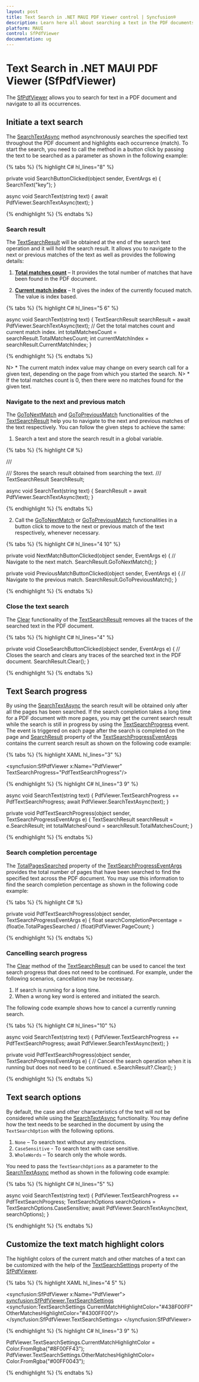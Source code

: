```yaml
---
layout: post
title: Text Search in .NET MAUI PDF Viewer control | Syncfusion®
description: Learn here all about searching a text in the PDF documents using Syncfusion® .NET MAUI PDF Viewer (SfPdfViewer).
platform: MAUI
control: SfPdfViewer
documentation: ug
---
```


# Text Search in .NET MAUI PDF Viewer (SfPdfViewer)

The [SfPdfViewer](https://help.syncfusion.com/cr/maui/Syncfusion.Maui.PdfViewer.SfPdfViewer.html) allows you to search for text in a PDF document and navigate to all its occurrences.

## Initiate a text search

The [SearchTextAsync](https://help.syncfusion.com/cr/maui/Syncfusion.Maui.PdfViewer.SfPdfViewer.html#Syncfusion_Maui_PdfViewer_SfPdfViewer_SearchTextAsync_System_String_TextSearchOptions_System_Threading_CancellationTokenSource_) method asynchronously searches the specified text throughout the PDF document and highlights each occurrence (match). To start the search, you need to call the method in a button click by passing the text to be searched as a parameter as shown in the following example:

{% tabs %}
{% highlight C# hl_lines="8" %}

private void SearchButtonClicked(object sender, EventArgs e)
{
	SearchText("key");
}

async void SearchText(string text)
{
	await PdfViewer.SearchTextAsync(text);
}

{% endhighlight %}
{% endtabs %}

### Search result

The [TextSearchResult](https://help.syncfusion.com/cr/maui/Syncfusion.Maui.PdfViewer.TextSearchResult.html) will be obtained at the end of the search text operation and it will hold the search result. It allows you to navigate to the next or previous matches of the text as well as provides the following details:

1. <b>[Total matches count](https://help.syncfusion.com/cr/maui/Syncfusion.Maui.PdfViewer.TextSearchResult.html#Syncfusion_Maui_PdfViewer_TextSearchResult_TotalMatchesCount)</b> – It provides the total number of matches that have been found in the PDF document.

2. <b>[Current match index](https://help.syncfusion.com/cr/maui/Syncfusion.Maui.PdfViewer.TextSearchResult.html#Syncfusion_Maui_PdfViewer_TextSearchResult_CurrentMatchIndex)</b> – It gives the index of the currently focused match. The value is index based.

{% tabs %}
{% highlight C# hl_lines="5 6" %}

async void SearchText(string text)
{
	TextSearchResult searchResult = await PdfViewer.SearchTextAsync(text);
	// Get the total matches count and current match index.
	int totalMatchesCount = searchResult.TotalMatchesCount;
	int currentMatchIndex = searchResult.CurrentMatchIndex;
}

{% endhighlight %}
{% endtabs %}

N> * The current match index value may change on every search call for a given text, depending on the page from which you started the search.
N> * If the total matches count is 0, then there were no matches found for the given text.

### Navigate to the next and previous match

The [GoToNextMatch](https://help.syncfusion.com/cr/maui/Syncfusion.Maui.PdfViewer.TextSearchResult.html#Syncfusion_Maui_PdfViewer_TextSearchResult_GoToNextMatch) and [GoToPreviousMatch](https://help.syncfusion.com/cr/maui/Syncfusion.Maui.PdfViewer.TextSearchResult.html#Syncfusion_Maui_PdfViewer_TextSearchResult_GoToPreviousMatch) functionalities of the [TextSearchResult](https://help.syncfusion.com/cr/maui/Syncfusion.Maui.PdfViewer.TextSearchResult.html) help you to navigate to the next and previous matches of the text respectively. You can follow the given steps to achieve the same:

1.	Search a text and store the search result in a global variable.

{% tabs %}
{% highlight C# %}

/// <summary>
/// Stores the search result obtained from searching the text.
/// </summary>
TextSearchResult SearchResult;

async void SearchText(string text)
{
	SearchResult = await PdfViewer.SearchTextAsync(text);
}

{% endhighlight %}
{% endtabs %}

2.	Call the [GoToNextMatch](https://help.syncfusion.com/cr/maui/Syncfusion.Maui.PdfViewer.TextSearchResult.html#Syncfusion_Maui_PdfViewer_TextSearchResult_GoToNextMatch) or [GoToPreviousMatch](https://help.syncfusion.com/cr/maui/Syncfusion.Maui.PdfViewer.TextSearchResult.html#Syncfusion_Maui_PdfViewer_TextSearchResult_GoToPreviousMatch) functionalities in a button click to move to the next or previous match of the text respectively, whenever necessary.

{% tabs %}
{% highlight C# hl_lines="4 10" %}

private void NextMatchButtonClicked(object sender, EventArgs e)
{
	// Navigate to the next match.
	SearchResult.GoToNextMatch();
}

private void PreviousMatchButtonClicked(object sender, EventArgs e)
{
	// Navigate to the previous match.
	SearchResult.GoToPreviousMatch();
}

{% endhighlight %}
{% endtabs %}

### Close the text search

The [Clear](https://help.syncfusion.com/cr/maui/Syncfusion.Maui.PdfViewer.TextSearchResult.html#Syncfusion_Maui_PdfViewer_TextSearchResult_Clear) functionality of the [TextSearchResult](https://help.syncfusion.com/cr/maui/Syncfusion.Maui.PdfViewer.TextSearchResult.html) removes all the traces of the searched text in the PDF document.

{% tabs %}
{% highlight C# hl_lines="4" %}

private void CloseSearchButtonClicked(object sender, EventArgs e)
{
	// Closes the search and clears any traces of the searched text in the PDF document.
	SearchResult.Clear();
}

{% endhighlight %}
{% endtabs %}

## Text Search progress

By using the [SearchTextAsync](https://help.syncfusion.com/cr/maui/Syncfusion.Maui.PdfViewer.SfPdfViewer.html#Syncfusion_Maui_PdfViewer_SfPdfViewer_SearchTextAsync_System_String_TextSearchOptions_System_Threading_CancellationTokenSource_) the search result will be obtained only after all the pages has been searched. If the search completion takes a long time for a PDF document with more pages, you may get the current search result while the search is still in progress by using the [TextSearchProgress](https://help.syncfusion.com/cr/maui/Syncfusion.Maui.PdfViewer.SfPdfViewer.html#Syncfusion_Maui_PdfViewer_SfPdfViewer_TextSearchProgress) event. The event is triggered on each page after the search is completed on the page and [SearchResult](https://help.syncfusion.com/cr/maui/Syncfusion.Maui.PdfViewer.TextSearchProgressEventArgs.html#Syncfusion_Maui_PdfViewer_TextSearchProgressEventArgs_SearchResult) property of the [TextSearchProgressEventArgs](https://help.syncfusion.com/cr/maui/Syncfusion.Maui.PdfViewer.TextSearchProgressEventArgs.html) contains the current search result as shown on the following code example:

{% tabs %}
{% highlight XAML hl_lines="3" %}

<syncfusion:SfPdfViewer 
	x:Name="PdfViewer"
	TextSearchProgress="PdfTextSearchProgress"/>
			
{% endhighlight %}
{% highlight C# hl_lines="3 9" %}

async void SearchText(string text)
{
	PdfViewer.TextSearchProgress += PdfTextSearchProgress;
	await PdfViewer.SearchTextAsync(text);
}

private void PdfTextSearchProgress(object sender, TextSearchProgressEventArgs e)
{
	TextSearchResult searchResult = e.SearchResult;
	int totalMatchesFound = searchResult.TotalMatchesCount;
}
	
{% endhighlight %}
{% endtabs %}

### Search completion percentage

The [TotalPagesSearched](https://help.syncfusion.com/cr/maui/Syncfusion.Maui.PdfViewer.TextSearchProgressEventArgs.html#Syncfusion_Maui_PdfViewer_TextSearchProgressEventArgs_TotalPagesSearched) property of the [TextSearchProgressEventArgs](https://help.syncfusion.com/cr/maui/Syncfusion.Maui.PdfViewer.TextSearchProgressEventArgs.html) provides the total number of pages that have been searched to find the specified text across the PDF document. You may use this information to find the search completion percentage as shown in the following code example:

{% tabs %}
{% highlight C# %}

private void PdfTextSearchProgress(object sender, TextSearchProgressEventArgs e)
{
	float searchCompletionPercentage = (float)e.TotalPagesSearched / (float)PdfViewer.PageCount;
}
	
{% endhighlight %}
{% endtabs %}

### Cancelling search progress

The [Clear](https://help.syncfusion.com/cr/maui/Syncfusion.Maui.PdfViewer.TextSearchResult.html#Syncfusion_Maui_PdfViewer_TextSearchResult_Clear) method of the [TextSearchResult](https://help.syncfusion.com/cr/maui/Syncfusion.Maui.PdfViewer.TextSearchResult.html) can be used to cancel the text search progress that does not need to be continued. For example, under the following scenarios, cancellation may be necessary.

1.	If search is running for a long time. 
2.	When a wrong key word is entered and initiated the search.

The following code example shows how to cancel a currently running search.

{% tabs %}
{% highlight C# hl_lines="10" %}

async void SearchText(string text)
{
	PdfViewer.TextSearchProgress += PdfTextSearchProgress;
	await PdfViewer.SearchTextAsync(text);
}

private void PdfTextSearchProgress(object sender, TextSearchProgressEventArgs e)
{
	// Cancel the search operation when it is running but does not need to be continued.
	e.SearchResult?.Clear();
}
	
{% endhighlight %}
{% endtabs %}

## Text search options

By default, the case and other characteristics of the text will not be considered while using the [SearchTextAsync](https://help.syncfusion.com/cr/maui/Syncfusion.Maui.PdfViewer.SfPdfViewer.html#Syncfusion_Maui_PdfViewer_SfPdfViewer_SearchTextAsync_System_String_TextSearchOptions_System_Threading_CancellationTokenSource_) functionality. You may define how the text needs to be searched in the document by using the `TextSearchOption` with the following options.

1.	`None` – To search text without any restrictions.
2.	`CaseSensitive` - To search text with case sensitive.
3.	`WholeWords` – To search only the whole words.

You need to pass the `TextSearchOptions` as a parameter to the [SearchTextAsync](https://help.syncfusion.com/cr/maui/Syncfusion.Maui.PdfViewer.SfPdfViewer.html#Syncfusion_Maui_PdfViewer_SfPdfViewer_SearchTextAsync_System_String_TextSearchOptions_System_Threading_CancellationTokenSource_) method as shown in the following code example:

{% tabs %}
{% highlight C# hl_lines="5" %}

async void SearchText(string text)
{
	PdfViewer.TextSearchProgress += PdfTextSearchProgress;
	TextSearchOptions searchOptions = TextSearchOptions.CaseSensitive;
	await PdfViewer.SearchTextAsync(text, searchOptions);
}
	
{% endhighlight %}
{% endtabs %}

## Customize the text match highlight colors

The highlight colors of the current match and other matches of a text can be customized with the help of the [TextSearchSettings](https://help.syncfusion.com/cr/maui/Syncfusion.Maui.PdfViewer.TextSearchSettings.html#Syncfusion_Maui_PdfViewer_TextSearchSettings__ctor) property of the [SfPdfViewer](https://help.syncfusion.com/cr/maui/Syncfusion.Maui.PdfViewer.SfPdfViewer.html).

{% tabs %}
{% highlight XAML hl_lines="4 5" %}

<syncfusion:SfPdfViewer x:Name="PdfViewer">
	<syncfusion:SfPdfViewer.TextSearchSettings>
		<syncfusion:TextSearchSettings 
			CurrentMatchHighlightColor="#438F00FF"  
			OtherMatchesHighlightColor="#4300FF00"/>
	</syncfusion:SfPdfViewer.TextSearchSettings>
</syncfusion:SfPdfViewer>
			
{% endhighlight %}
{% highlight C# hl_lines="3 9" %}

PdfViewer.TextSearchSettings.CurrentMatchHighlightColor = Color.FromRgba("#8F00FF43");
PdfViewer.TextSearchSettings.OtherMatchesHighlightColor= Color.FromRgba("#00FF0043");

{% endhighlight %}
{% endtabs %}